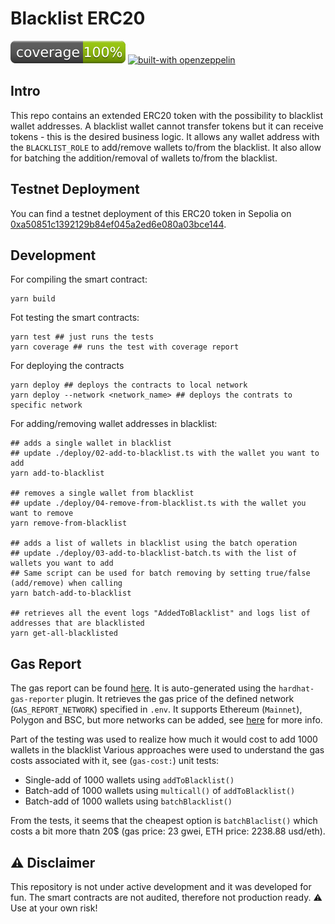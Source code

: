 # Blacklist ERC20 

![Coverage](./coverage_badge.svg) [![built-with openzeppelin](https://img.shields.io/badge/built%20with-OpenZeppelin-3677FF)](https://docs.openzeppelin.com/)


## Intro 
This repo contains an extended ERC20 token with the possibility to blacklist wallet addresses. A blacklist wallet cannot transfer tokens but it can receive tokens - this is the desired business logic. It allows any wallet address with the `BLACKLIST_ROLE` to add/remove wallets to/from the blacklist. It also allow for batching the addition/removal of wallets to/from the blacklist.

## Testnet Deployment
You can find a testnet deployment of this ERC20 token in Sepolia on [0xa50851c1392129b84ef045a2ed6e080a03bce144](https://sepolia.etherscan.io/address/0xa50851c1392129b84ef045a2ed6e080a03bce144).

## Development
For compiling the smart contract: 

```shell
yarn build
```

Fot testing the smart contracts:

```shell
yarn test ## just runs the tests
yarn coverage ## runs the test with coverage report
```

For deploying the contracts

```shell
yarn deploy ## deploys the contracts to local network
yarn deploy --network <network_name> ## deploys the contrats to specific network
```

For adding/removing wallet addresses in blacklist:
```shell
## adds a single wallet in blacklist 
## update ./deploy/02-add-to-blacklist.ts with the wallet you want to add
yarn add-to-blacklist 

## removes a single wallet from blacklist 
## update ./deploy/04-remove-from-blacklist.ts with the wallet you want to remove
yarn remove-from-blacklist 

## adds a list of wallets in blacklist using the batch operation
## update ./deploy/03-add-to-blacklist-batch.ts with the list of wallets you want to add
## Same script can be used for batch removing by setting true/false (add/remove) when calling 
yarn batch-add-to-blacklist

## retrieves all the event logs "AddedToBlacklist" and logs list of addresses that are blacklisted
yarn get-all-blacklisted
```

## Gas Report
The gas report can be found [here](./gas-report.txt). It is auto-generated using the `hardhat-gas-reporter` plugin. It retrieves the gas price of the defined network (`GAS_REPORT_NETWORK`) specified in `.env`. It supports Ethereum (`Mainnet`), Polygon and BSC, but more networks can be added, see [here](https://www.npmjs.com/package/hardhat-gas-reporter#token-and-gaspriceapi-options-example) for more info.

Part of the testing was used to realize how much it would cost to add 1000 wallets in the blacklist
Various approaches were used to understand the gas costs associated with it, see (`gas-cost:`) unit tests:
- Single-add of 1000 wallets using `addToBlacklist()`
- Batch-add of 1000 wallets using `multicall()` of `addToBlacklist()`
- Batch-add of 1000 wallets using `batchBlacklist()`

From the tests, it seems that the cheapest option is `batchBlaclist()` which costs a bit more thatn 20$ (gas price: 23 gwei, ETH price: 2238.88 usd/eth).


## :warning: Disclaimer
This repository is not under active development and it was developed for fun. The smart contracts are not audited, therefore not production ready. :warning: Use at your own risk!
